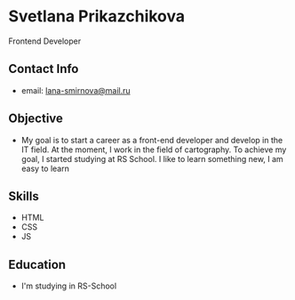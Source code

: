 # Svetlana Prikazchikova #
Frontend Developer
	

## Contact Info ##
* email: lana-smirnova@mail.ru
	

## Objective ##
* My goal is to start a career as a front-end developer and develop in the IT field. At the moment, I work in the field of cartography. To achieve my goal, I started studying at RS School. I like to learn something new, I am easy to learn
	

## Skills ##
* HTML
* CSS
* JS
	

## Education ##
* I'm studying in RS-School
